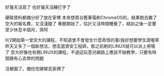好幾天沒寫了
也好幾天沒練打字了

硬碟資料都備分好了放在家裡
本來想買台舊筆電刷ChromeOS的，結果跑去繳了空大的報名費，又沒淺錢了
專題開始了，估計又沒時間睡覺了，結訓之後一定要至少休息半個月，哭阿

9/2開始第一堂空大的課程，不知道會不會發生什麼奇怪的事(我好想要學生證喔草
昨天又多了一個新想法，想去當資安工程師，那之前刷的LINUX就可以派上用場了
空大好像也有開LINUX的課程，不過這玩意兒網路上應該不缺教學，只要有時間跟有心去學的問題

沒梗圖了，備份完硬碟丟家裡了
